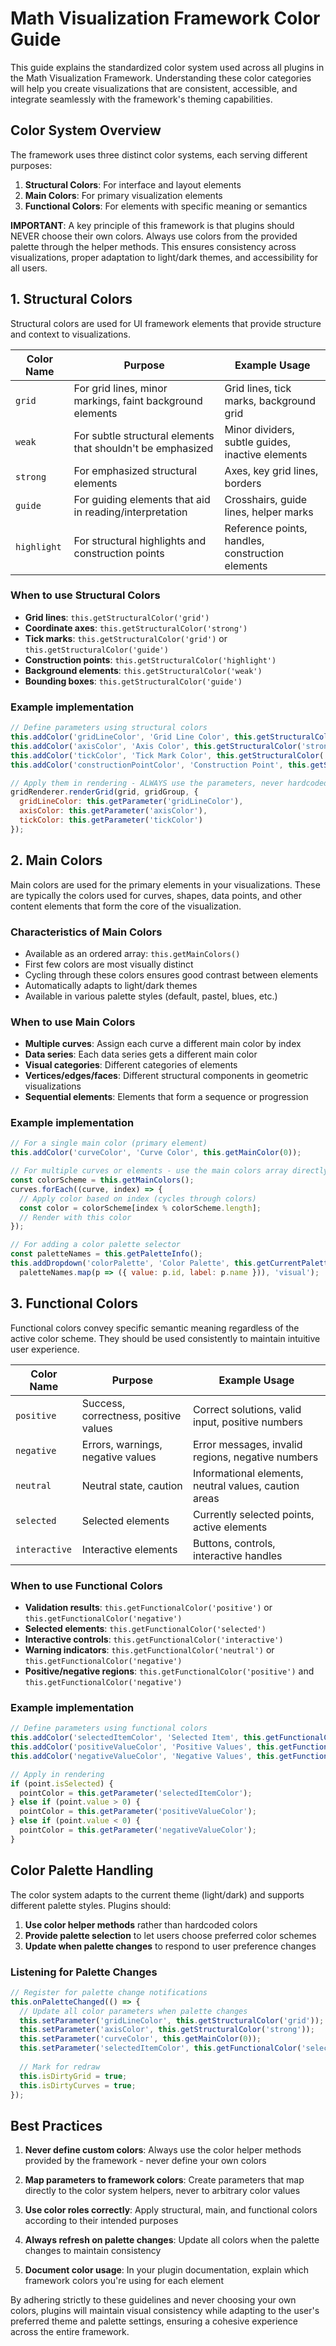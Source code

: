 # Math Visualization Framework Color Guide

This guide explains the standardized color system used across all plugins in the Math Visualization Framework. Understanding these color categories will help you create visualizations that are consistent, accessible, and integrate seamlessly with the framework's theming capabilities.

## Color System Overview

The framework uses three distinct color systems, each serving different purposes:

1. **Structural Colors**: For interface and layout elements
2. **Main Colors**: For primary visualization elements
3. **Functional Colors**: For elements with specific meaning or semantics

**IMPORTANT**: A key principle of this framework is that plugins should NEVER choose their own colors. Always use colors from the provided palette through the helper methods. This ensures consistency across visualizations, proper adaptation to light/dark themes, and accessibility for all users.

## 1. Structural Colors

Structural colors are used for UI framework elements that provide structure and context to visualizations.

| Color Name | Purpose | Example Usage |
|------------|---------|---------------|
| `grid`     | For grid lines, minor markings, faint background elements | Grid lines, tick marks, background grid |
| `weak`     | For subtle structural elements that shouldn't be emphasized | Minor dividers, subtle guides, inactive elements |
| `strong`   | For emphasized structural elements | Axes, key grid lines, borders |
| `guide`    | For guiding elements that aid in reading/interpretation | Crosshairs, guide lines, helper marks |
| `highlight`| For structural highlights and construction points | Reference points, handles, construction elements |

### When to use Structural Colors

- **Grid lines**: `this.getStructuralColor('grid')`
- **Coordinate axes**: `this.getStructuralColor('strong')`
- **Tick marks**: `this.getStructuralColor('grid')` or `this.getStructuralColor('guide')`
- **Construction points**: `this.getStructuralColor('highlight')`
- **Background elements**: `this.getStructuralColor('weak')`
- **Bounding boxes**: `this.getStructuralColor('guide')`

### Example implementation

```javascript
// Define parameters using structural colors
this.addColor('gridLineColor', 'Grid Line Color', this.getStructuralColor('grid'));
this.addColor('axisColor', 'Axis Color', this.getStructuralColor('strong'));
this.addColor('tickColor', 'Tick Mark Color', this.getStructuralColor('guide'));
this.addColor('constructionPointColor', 'Construction Point', this.getStructuralColor('highlight'));

// Apply them in rendering - ALWAYS use the parameters, never hardcoded colors
gridRenderer.renderGrid(grid, gridGroup, {
  gridLineColor: this.getParameter('gridLineColor'),
  axisColor: this.getParameter('axisColor'),
  tickColor: this.getParameter('tickColor')
});
```

## 2. Main Colors

Main colors are used for the primary elements in your visualizations. These are typically the colors used for curves, shapes, data points, and other content elements that form the core of the visualization.

### Characteristics of Main Colors

- Available as an ordered array: `this.getMainColors()`
- First few colors are most visually distinct
- Cycling through these colors ensures good contrast between elements
- Automatically adapts to light/dark themes
- Available in various palette styles (default, pastel, blues, etc.)

### When to use Main Colors

- **Multiple curves**: Assign each curve a different main color by index
- **Data series**: Each data series gets a different main color
- **Visual categories**: Different categories of elements
- **Vertices/edges/faces**: Different structural components in geometric visualizations
- **Sequential elements**: Elements that form a sequence or progression

### Example implementation

```javascript
// For a single main color (primary element)
this.addColor('curveColor', 'Curve Color', this.getMainColor(0));

// For multiple curves or elements - use the main colors array directly
const colorScheme = this.getMainColors();
curves.forEach((curve, index) => {
  // Apply color based on index (cycles through colors)
  const color = colorScheme[index % colorScheme.length];
  // Render with this color
});

// For adding a color palette selector
const paletteNames = this.getPaletteInfo();
this.addDropdown('colorPalette', 'Color Palette', this.getCurrentPaletteName(),
  paletteNames.map(p => ({ value: p.id, label: p.name })), 'visual');
```

## 3. Functional Colors

Functional colors convey specific semantic meaning regardless of the active color scheme. They should be used consistently to maintain intuitive user experience.

| Color Name | Purpose | Example Usage |
|------------|---------|---------------|
| `positive` | Success, correctness, positive values | Correct solutions, valid input, positive numbers |
| `negative` | Errors, warnings, negative values | Error messages, invalid regions, negative numbers |
| `neutral`  | Neutral state, caution | Informational elements, neutral values, caution areas |
| `selected` | Selected elements | Currently selected points, active elements |
| `interactive` | Interactive elements | Buttons, controls, interactive handles |

### When to use Functional Colors

- **Validation results**: `this.getFunctionalColor('positive')` or `this.getFunctionalColor('negative')`
- **Selected elements**: `this.getFunctionalColor('selected')`
- **Interactive controls**: `this.getFunctionalColor('interactive')`
- **Warning indicators**: `this.getFunctionalColor('neutral')` or `this.getFunctionalColor('negative')`
- **Positive/negative regions**: `this.getFunctionalColor('positive')` and `this.getFunctionalColor('negative')`

### Example implementation

```javascript
// Define parameters using functional colors
this.addColor('selectedItemColor', 'Selected Item', this.getFunctionalColor('selected'));
this.addColor('positiveValueColor', 'Positive Values', this.getFunctionalColor('positive'));
this.addColor('negativeValueColor', 'Negative Values', this.getFunctionalColor('negative'));

// Apply in rendering
if (point.isSelected) {
  pointColor = this.getParameter('selectedItemColor');
} else if (point.value > 0) {
  pointColor = this.getParameter('positiveValueColor');
} else if (point.value < 0) {
  pointColor = this.getParameter('negativeValueColor');
}
```

## Color Palette Handling

The color system adapts to the current theme (light/dark) and supports different palette styles. Plugins should:

1. **Use color helper methods** rather than hardcoded colors
2. **Provide palette selection** to let users choose preferred color schemes
3. **Update when palette changes** to respond to user preference changes

### Listening for Palette Changes

```javascript
// Register for palette change notifications
this.onPaletteChanged(() => {
  // Update all color parameters when palette changes
  this.setParameter('gridLineColor', this.getStructuralColor('grid'));
  this.setParameter('axisColor', this.getStructuralColor('strong'));
  this.setParameter('curveColor', this.getMainColor(0));
  this.setParameter('selectedItemColor', this.getFunctionalColor('selected'));
  
  // Mark for redraw
  this.isDirtyGrid = true;
  this.isDirtyCurves = true;
});
```

## Best Practices

1. **Never define custom colors**: Always use the color helper methods provided by the framework - never define your own colors

2. **Map parameters to framework colors**: Create parameters that map directly to the color system helpers, never to arbitrary color values

3. **Use color roles correctly**: Apply structural, main, and functional colors according to their intended purposes

4. **Always refresh on palette changes**: Update all colors when the palette changes to maintain consistency

5. **Document color usage**: In your plugin documentation, explain which framework colors you're using for each element

By adhering strictly to these guidelines and never choosing your own colors, plugins will maintain visual consistency while adapting to the user's preferred theme and palette settings, ensuring a cohesive experience across the entire framework.
